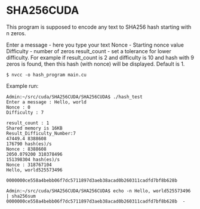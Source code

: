 # SHA256CUDA

This program is supposed to encode any text to SHA256 hash starting with n zeros.

Enter a message - here you type your text
Nonce - Starting nonce value
Difficulty - number of zeros
result_count - set a tolerance for lower difficulty. For example if result_count is 2 and difficulty is 10 and hash with 9 zeros is found, then this hash (with nonce)                will be displayed. Default is 1.



`$ nvcc -o hash_program main.cu`

Example run:


```
Admin:~/src/cuda/SHA256CUDA/SHA256CUDA$ ./hash_test 
Enter a message : Hello, world
Nonce : 0
Difficulty : 7

result_count : 1
Shared memory is 16KB
Result_Difficulty_Number:7
47449.4 8388608
176790 hash(es)/s
Nonce : 8388608
2050.079200 310378496
151398304 hash(es)/s
Nonce : 318767104
Hello, world525573496

0000000ce558a4bebb06f7dc5711897d3aeb38acad0b260311cadfd7bf8b628b

Admin:~/src/cuda/SHA256CUDA/SHA256CUDA$ echo -n Hello, world525573496 | sha256sum
0000000ce558a4bebb06f7dc5711897d3aeb38acad0b260311cadfd7bf8b628b  -

